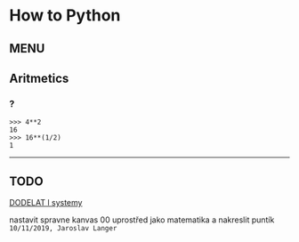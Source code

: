 # How to Python

## MENU

## Aritmetics
### ?
```
>>> 4**2
16
>>> 16**(1/2)
1
```
---
## TODO
[DODELAT l systemy](https://en.wikipedia.org/wiki/L-system)

nastavit spravne kanvas 00 uprostřed jako matematika a nakreslit puntík
`10/11/2019, Jaroslav Langer`